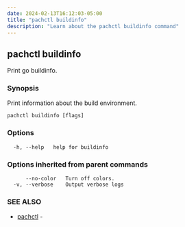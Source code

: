 ```yaml
---
date: 2024-02-13T16:12:03-05:00
title: "pachctl buildinfo"
description: "Learn about the pachctl buildinfo command"
---
```


## pachctl buildinfo

Print go buildinfo.

### Synopsis

Print information about the build environment.

```
pachctl buildinfo [flags]
```

### Options

```
  -h, --help   help for buildinfo
```

### Options inherited from parent commands

```
      --no-color   Turn off colors.
  -v, --verbose    Output verbose logs
```

### SEE ALSO

* [pachctl](../pachctl)	 - 


